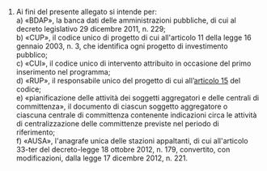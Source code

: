 1. Ai fini del presente allegato si intende per:<br>a) «BDAP», la banca dati delle amministrazioni pubbliche, di cui al decreto legislativo 29 dicembre 2011, n. 229;<br>b) «CUP», il codice unico di progetto di cui all'articolo 11 della legge 16 gennaio 2003, n. 3, che identifica ogni progetto di investimento pubblico;<br>c) «CUI», il codice unico di intervento attribuito in occasione del primo inserimento nel programma;<br>d) «RUP», il responsabile unico del progetto di cui all’[articolo 15](/articolo-15/2) del codice;<br>e) «pianificazione delle attività dei soggetti aggregatori e delle centrali di committenza», il documento di ciascun soggetto aggregatore o ciascuna centrale di committenza contenente indicazioni circa le attività di centralizzazione delle committenze previste nel periodo di riferimento;<br>f) «AUSA», l'anagrafe unica delle stazioni appaltanti, di cui all'articolo 33-ter del decreto-legge 18 ottobre 2012, n. 179, convertito, con modificazioni, dalla legge 17 dicembre 2012, n. 221.